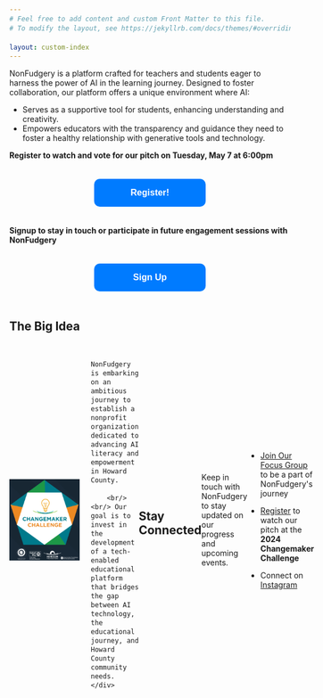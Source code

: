 ```yaml
---
# Feel free to add content and custom Front Matter to this file.
# To modify the layout, see https://jekyllrb.com/docs/themes/#overriding-theme-defaults

layout: custom-index
---
```


NonFudgery is a platform crafted for teachers and students eager to harness the power of AI in the learning journey. Designed to foster collaboration, our platform offers a unique environment where AI:

- Serves as a supportive tool for students, enhancing understanding and creativity. 
- Empowers educators with the transparency and guidance they need to foster a healthy relationship with generative tools and technology.

**Register to watch and vote for our pitch on Tuesday, May 7 at 6:00pm**
<div style="text-align: center;">
    <a style="display: inline-block; 
              height: 50px; /* Reduced height for a more standard button size */
              width: 200px; /* Reduced width for a more standard button size */
              background: #007BFF; /* A common blue color used for call-to-action buttons */
              color: #ffffff; 
              text-align: center; 
              font-weight: bold; 
              font-size: 16px; /* Adjusted font size for the smaller button */
              line-height: 50px; /* Adjusted line-height to vertically center the text */
              font-family: Arial; 
              border-radius: 10px; /* Smaller radius for a subtler rounded corner */
              text-decoration: none;
              margin-top: 20px; 
              margin-bottom: 20px;"
        href="/join">Register!</a>
</div>


**Signup to stay in touch or participate in future engagement sessions with NonFudgery**
<div style="text-align: center;">
    <a style="display: inline-block; 
              height: 50px; /* Reduced height for a more standard button size */
              width: 200px; /* Reduced width for a more standard button size */
              background: #007BFF; /* A common blue color used for call-to-action buttons */
              color: #ffffff; 
              text-align: center; 
              font-weight: bold; 
              font-size: 16px; /* Adjusted font size for the smaller button */
              line-height: 50px; /* Adjusted line-height to vertically center the text */
              font-family: Arial; 
              border-radius: 10px; /* Smaller radius for a subtler rounded corner */
              text-decoration: none;
              margin-top: 20px; 
              margin-bottom: 20px;"
        href="https://forms.gle/sxjMjBJkW8yJeQCP6">Sign Up</a>
</div>

## The Big Idea
 
<div style="display: flex; align-items: center; margin-bottom: 20px">
    <img src="/images/change1.png" alt="Howard County Changemaker Challenge" style="width: 25%; margin-right: 20px;">
    <div>
        
        NonFudgery is embarking on an ambitious journey to establish a nonprofit organization dedicated to advancing AI literacy and empowerment in Howard County.
        
        <br/> <br/> Our goal is to invest in the development of a tech-enabled educational platform that bridges the gap between AI technology, the educational journey, and Howard County community needs.
    </div>
</div>

## Stay Connected
Keep in touch with NonFudgery to stay updated on our progress and upcoming events.

- [Join Our Focus Group](/join) to be a part of NonFudgery's journey

- [Register](https://zoom.us/webinar/register/WN_2cocI_EmQGKsOCHUGzn3gQ#/registration) to watch our pitch at the **2024 Changemaker Challenge**

-  Connect on [Instagram](https://instagram.com/nonfudgery)  

